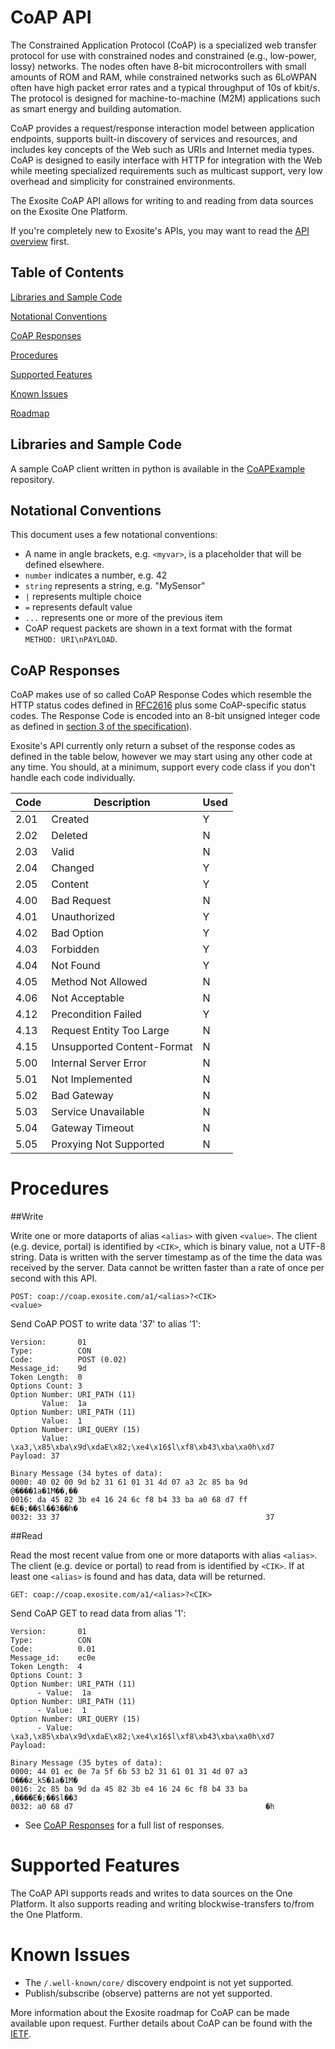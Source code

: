 # CoAP API

The Constrained Application Protocol (CoAP) is a specialized web transfer protocol for use with constrained nodes and constrained (e.g., low-power, lossy) networks. The nodes often have 8-bit microcontrollers with small amounts of ROM and RAM, while constrained networks such as 6LoWPAN often have high packet error rates and a typical throughput of 10s of kbit/s. The protocol is designed for machine-to-machine (M2M) applications such as smart energy and building automation.

CoAP provides a request/response interaction model between application endpoints, supports built-in discovery of services and resources, and includes key concepts of the Web such as URIs and Internet media types. CoAP is designed to easily interface with HTTP for integration with the Web while meeting specialized requirements such as multicast support, very low overhead and simplicity for constrained environments.

The Exosite CoAP API allows for writing to and reading from data sources on the Exosite One Platform.

If you're completely new to Exosite's APIs, you may want to read the [API overview](../README.md) first.

## Table of Contents

[Libraries and Sample Code](#libraries-and-sample-code)

[Notational Conventions](#notational-conventions)

[CoAP Responses](#coap-responses)

[Procedures](#procedures)

[Supported Features](#supported-features)

[Known Issues](#known-issues)

[Roadmap](#roadmap)

## Libraries and Sample Code

A sample CoAP client written in python is available in the [CoAPExample](https://github.com/exosite-garage/CoAPExample) repository.

## Notational Conventions

This document uses a few notational conventions:

* A name in angle brackets, e.g. `<myvar>`, is a placeholder that will be defined elsewhere.
* `number` indicates a number, e.g. 42
* `string` represents a string, e.g. "MySensor"
* `|` represents multiple choice
* `=` represents default value
* `...` represents one or more of the previous item
* CoAP request packets are shown in a text format with the format `METHOD: URI\nPAYLOAD`.

## CoAP Responses

CoAP makes use of so called CoAP Response Codes which resemble the HTTP status codes defined in [RFC2616](https://www.ietf.org/rfc/rfc2616.txt) plus some CoAP-specific status codes. The Response Code is encoded into an 8-bit unsigned integer code as defined in [section 3 of the specification](http://tools.ietf.org/html/draft-ietf-core-coap-18#section-3)). 

Exosite's API currently only return a subset of the response codes as defined in the table below, however we may start using any other code at any time. You should, at a minimum, support every code class if you don't handle each code individually.

| Code | Description                  | Used |
|------|------------------------------|------|
| 2.01 | Created                      |   Y  |
| 2.02 | Deleted                      |   N  |
| 2.03 | Valid                        |   N  |
| 2.04 | Changed                      |   Y  |
| 2.05 | Content                      |   Y  |
| 4.00 | Bad Request                  |   N  |
| 4.01 | Unauthorized                 |   Y  |
| 4.02 | Bad Option                   |   Y  |
| 4.03 | Forbidden                    |   Y  |
| 4.04 | Not Found                    |   Y  |
| 4.05 | Method Not Allowed           |   N  |
| 4.06 | Not Acceptable               |   N  |
| 4.12 | Precondition Failed          |   Y  |
| 4.13 | Request Entity Too Large     |   N  |
| 4.15 | Unsupported Content-Format   |   N  |
| 5.00 | Internal Server Error        |   N  |
| 5.01 | Not Implemented              |   N  |
| 5.02 | Bad Gateway                  |   N  |
| 5.03 | Service Unavailable          |   N  |
| 5.04 | Gateway Timeout              |   N  |
| 5.05 | Proxying Not Supported       |   N  |

# Procedures

##Write

Write one or more dataports of alias `<alias>` with given `<value>`. The client (e.g. device, portal) is identified by `<CIK>`, which is binary value, not a UTF-8 string. Data is written with the server timestamp as of the time the data was received by the server. Data cannot be written faster than a rate of once per second with this API.

```
POST: coap://coap.exosite.com/a1/<alias>?<CIK>
<value>
```

Send CoAP POST to write data '37' to alias '1':
    
```
Version:       01
Type:          CON
Code:          POST (0.02)
Message_id:    9d
Token Length:  0
Options Count: 3
Option Number: URI_PATH (11)
       Value:  1a
Option Number: URI_PATH (11)
       Value:  1
Option Number: URI_QUERY (15)
       Value:  \xa3,\x85\xba\x9d\xdaE\x82;\xe4\x16$l\xf8\xb43\xba\xa0h\xd7
Payload: 37

Binary Message (34 bytes of data): 
0000: 40 02 00 9d b2 31 61 01 31 4d 07 a3 2c 85 ba 9d    @����1a�1M��,��
0016: da 45 82 3b e4 16 24 6c f8 b4 33 ba a0 68 d7 ff    �E�;��$l��3��h�
0032: 33 37                                              37

```

##Read

Read the most recent value from one or more dataports with alias `<alias>`. The client (e.g. device or portal) to read from is identified by `<CIK>`. If at least one `<alias>` is found and has data, data will be returned.

```
GET: coap://coap.exosite.com/a1/<alias>?<CIK>
```

Send CoAP GET to read data from alias '1':

```
Version:       01
Type:          CON
Code:          0.01
Message_id:    ec0e
Token Length:  4
Options Count: 3
Option Number: URI_PATH (11)
      - Value:  1a
Option Number: URI_PATH (11)
      - Value:  1
Option Number: URI_QUERY (15)
      - Value:  \xa3,\x85\xba\x9d\xdaE\x82;\xe4\x16$l\xf8\xb43\xba\xa0h\xd7
Payload: 

Binary Message (35 bytes of data): 
0000: 44 01 ec 0e 7a 5f 6b 53 b2 31 61 01 31 4d 07 a3    D���z_kS�1a�1M�
0016: 2c 85 ba 9d da 45 82 3b e4 16 24 6c f8 b4 33 ba    ,����E�;��$l��3
0032: a0 68 d7                                           �h

```

* See [CoAP Responses](#coap-responses) for a full list of responses.

# Supported Features

The CoAP API supports reads and writes to data sources on the One Platform.
It also supports reading and writing blockwise-transfers to/from the One Platform.

# Known Issues

* The `/.well-known/core/` discovery endpoint is not yet supported.
* Publish/subscribe (observe) patterns are not yet supported.

More information about the Exosite roadmap for CoAP can be made available
upon request. Further details about CoAP can be found with the
[IETF](https://datatracker.ietf.org/doc/draft-ietf-core-coap/).

